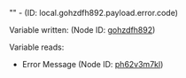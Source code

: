 "" - (ID: local.gohzdfh892.payload.error.code)

Variable written:
 (Node ID: [gohzdfh892](../nodes/gohzdfh892.md))

Variable reads:
* Error Message (Node ID: [ph62v3m7kl](../nodes/ph62v3m7kl.md))
